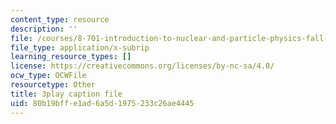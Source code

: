 ```yaml
---
content_type: resource
description: ''
file: /courses/8-701-introduction-to-nuclear-and-particle-physics-fall-2020/80b19bffe1ad6a5d1975233c26ae4445_2UHUg1OjYnE.srt
file_type: application/x-subrip
learning_resource_types: []
license: https://creativecommons.org/licenses/by-nc-sa/4.0/
ocw_type: OCWFile
resourcetype: Other
title: 3play caption file
uid: 80b19bff-e1ad-6a5d-1975-233c26ae4445
---
```


